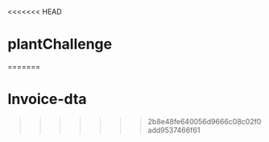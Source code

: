 <<<<<<< HEAD
# plantChallenge
=======
# Invoice-dta
>>>>>>> 2b8e48fe640056d9666c08c02f0add9537466f61
